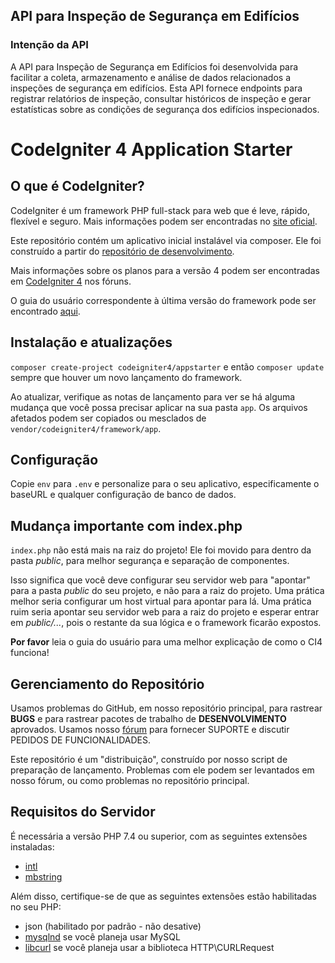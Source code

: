 ## API para Inspeção de Segurança em Edifícios

### Intenção da API

A API para Inspeção de Segurança em Edifícios foi desenvolvida para facilitar a coleta, armazenamento e análise de dados relacionados a inspeções de segurança em edifícios. Esta API fornece endpoints para registrar relatórios de inspeção, consultar históricos de inspeção e gerar estatísticas sobre as condições de segurança dos edifícios inspecionados.

# CodeIgniter 4 Application Starter

## O que é CodeIgniter?

CodeIgniter é um framework PHP full-stack para web que é leve, rápido, flexível e seguro.
Mais informações podem ser encontradas no [site oficial](https://codeigniter.com).

Este repositório contém um aplicativo inicial instalável via composer.
Ele foi construído a partir do
[repositório de desenvolvimento](https://github.com/codeigniter4/CodeIgniter4).

Mais informações sobre os planos para a versão 4 podem ser encontradas em [CodeIgniter 4](https://forum.codeigniter.com/forumdisplay.php?fid=28) nos fóruns.

O guia do usuário correspondente à última versão do framework pode ser encontrado
[aqui](https://codeigniter4.github.io/userguide/).

## Instalação e atualizações

`composer create-project codeigniter4/appstarter` e então `composer update` sempre que
houver um novo lançamento do framework.

Ao atualizar, verifique as notas de lançamento para ver se há alguma mudança que você possa precisar aplicar
na sua pasta `app`. Os arquivos afetados podem ser copiados ou mesclados de
`vendor/codeigniter4/framework/app`.

## Configuração

Copie `env` para `.env` e personalize para o seu aplicativo, especificamente o baseURL
e qualquer configuração de banco de dados.

## Mudança importante com index.php

`index.php` não está mais na raiz do projeto! Ele foi movido para dentro da pasta *public*,
para melhor segurança e separação de componentes.

Isso significa que você deve configurar seu servidor web para "apontar" para a pasta *public* do seu projeto, e
não para a raiz do projeto. Uma prática melhor seria configurar um host virtual para apontar para lá. Uma prática ruim seria apontar seu servidor web para a raiz do projeto e esperar entrar em *public/...*, pois o restante da sua lógica e o
framework ficarão expostos.

**Por favor** leia o guia do usuário para uma melhor explicação de como o CI4 funciona!

## Gerenciamento do Repositório

Usamos problemas do GitHub, em nosso repositório principal, para rastrear **BUGS** e para rastrear pacotes de trabalho de **DESENVOLVIMENTO** aprovados.
Usamos nosso [fórum](http://forum.codeigniter.com) para fornecer SUPORTE e discutir
PEDIDOS DE FUNCIONALIDADES.

Este repositório é um "distribuição", construído por nosso script de preparação de lançamento.
Problemas com ele podem ser levantados em nosso fórum, ou como problemas no repositório principal.

## Requisitos do Servidor

É necessária a versão PHP 7.4 ou superior, com as seguintes extensões instaladas:

- [intl](http://php.net/manual/en/intl.requirements.php)
- [mbstring](http://php.net/manual/en/mbstring.installation.php)

Além disso, certifique-se de que as seguintes extensões estão habilitadas no seu PHP:

- json (habilitado por padrão - não desative)
- [mysqlnd](http://php.net/manual/en/mysqlnd.install.php) se você planeja usar MySQL
- [libcurl](http://php.net/manual/en/curl.requirements.php) se você planeja usar a biblioteca HTTP\CURLRequest


